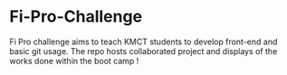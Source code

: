 # Fi-Pro-Challenge
Fi Pro challenge aims to teach KMCT students to develop front-end and basic git usage. The repo hosts collaborated project and displays of the works done within the boot camp !
